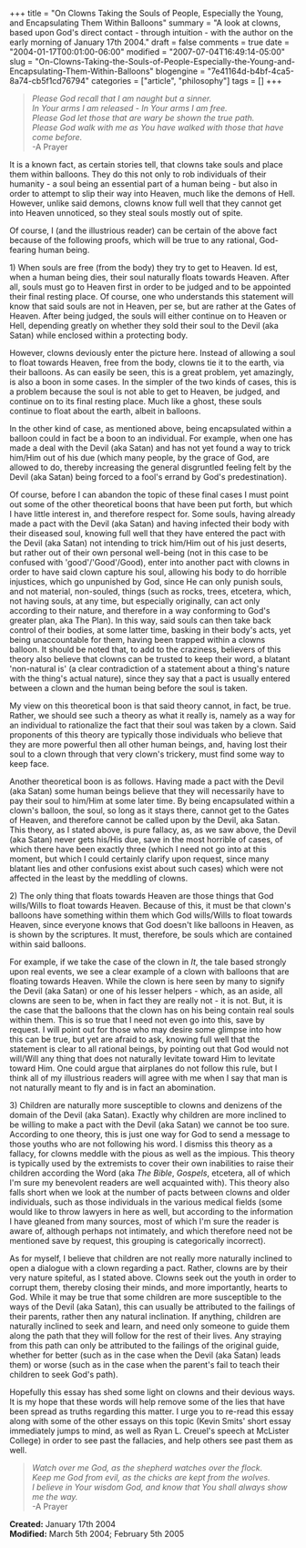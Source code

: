 +++
title = "On Clowns Taking the Souls of People, Especially the Young, and Encapsulating Them Within Balloons"
summary = "A look at clowns, based upon God's direct contact - through intuition - with the author on the early morning of January 17th 2004."
draft = false
comments = true
date = "2004-01-17T00:01:00-06:00"
modified = "2007-07-04T16:49:14-05:00"
slug = "On-Clowns-Taking-the-Souls-of-People-Especially-the-Young-and-Encapsulating-Them-Within-Balloons"
blogengine = "7e41164d-b4bf-4ca5-8a74-cb5f1cd76794"
categories = ["article", "philosophy"]
tags = []
+++

<blockquote>
	<p>
	<em>Please God recall that I am naught but a sinner.<br />
	In Your arms I am released - In Your arms I am free.<br />
	Please God let those that are wary be shown the true path.<br />
	Please God walk with me as You have walked with those that have come before.</em><br />
	-A Prayer
	</p>
</blockquote>
<!--more-->
<p>
It is a known fact, as certain stories tell, that clowns take souls and place them within balloons. They do this not only to rob individuals of their humanity - a soul being an essential part of a human being - but also in order to attempt to slip their way into Heaven, much like the demons of Hell. However, unlike said demons, clowns know full well that they cannot get into Heaven unnoticed, so they steal souls mostly out of spite.
</p>
<p>
Of course, I (and the illustrious reader) can be certain of the above fact because of the following proofs, which will be true to any rational, God-fearing human being.
</p>
<p>
1) When souls are free (from the body) they try to get to Heaven. Id est, when a human being dies, their soul naturally floats towards Heaven. After all, souls must go to Heaven first in order to be judged and to be appointed their final resting place. Of course, one who understands this statement will know that said souls are not in Heaven, per se, but are rather at the Gates of Heaven. After being judged, the souls will either continue on to Heaven or Hell, depending greatly on whether they sold their soul to the Devil (aka Satan) while enclosed within a protecting body.
</p>
<p>
However, clowns deviously enter the picture here. Instead of allowing a soul to float towards Heaven, free from the body, clowns tie it to the earth, via their balloons. As can easily be seen, this is a great problem, yet amazingly, is also a boon in some cases. In the simpler of the two kinds of cases, this is a problem because the soul is not able to get to Heaven, be judged, and continue on to its final resting place. Much like a ghost, these souls continue to float about the earth, albeit in balloons.
</p>
<p>
In the other kind of case, as mentioned above, being encapsulated within a balloon could in fact be a boon to an individual. For example, when one has made a deal with the Devil (aka Satan) and has not yet found a way to trick him/Him out of his due (which many people, by the grace of God, are allowed to do, thereby increasing the general disgruntled feeling felt by the Devil (aka Satan) being forced to a fool&#39;s errand by God&#39;s predestination).
</p>
<p>
Of course, before I can abandon the topic of these final cases I must point out some of the other theoretical boons that have been put forth, but which I have little interest in, and therefore respect for. Some souls, having already made a pact with the Devil (aka Satan) and having infected their body with their diseased soul, knowing full well that they have entered the pact with the Devil (aka Satan) not intending to trick him/Him out of his just deserts, but rather out of their own personal well-being (not in this case to be confused with &#39;good&#39;/&#39;Good&#39;/Good), enter into another pact with clowns in order to have said clown capture his soul, allowing his body to do horrible injustices, which go unpunished by God, since He can only punish souls, and not material, non-souled, things (such as rocks, trees, etcetera, which, not having souls, at any time, but especially originally, can act only according to their nature, and therefore in a way conforming to God&#39;s greater plan, aka The Plan). In this way, said souls can then take back control of their bodies, at some latter time, basking in their body&#39;s acts, yet being unaccountable for them, having been trapped within a clowns balloon. It should be noted that, to add to the craziness, believers of this theory also believe that clowns can be trusted to keep their word, a blatant &#39;non-natural is&#39; (a clear contradiction of a statement about a thing&#39;s nature with the thing&#39;s actual nature), since they say that a pact is usually entered between a clown and the human being before the soul is taken.
</p>
<p>
My view on this theoretical boon is that said theory cannot, in fact, be true. Rather, we should see such a theory as what it really is, namely as a way for an individual to rationalize the fact that their soul was taken by a clown. Said proponents of this theory are typically those individuals who believe that they are more powerful then all other human beings, and, having lost their soul to a clown through that very clown&#39;s trickery, must find some way to keep face.
</p>
<p>
Another theoretical boon is as follows. Having made a pact with the Devil (aka Satan) some human beings believe that they will necessarily have to pay their soul to him/Him at some later time. By being encapsulated within a clown&#39;s balloon, the soul, so long as it stays there, cannot get to the Gates of Heaven, and therefore cannot be called upon by the Devil, aka Satan. This theory, as I stated above, is pure fallacy, as, as we saw above, the Devil (aka Satan) never gets his/His due, save in the most horrible of cases, of which there have been exactly three (which I need not go into at this moment, but which I could certainly clarify upon request, since many blatant lies and other confusions exist about such cases) which were not affected in the least by the meddling of clowns.
</p>
<p>
2) The only thing that floats towards Heaven are those things that God wills/Wills to float towards Heaven. Because of this, it must be that clown&#39;s balloons have something within them which God wills/Wills to float towards Heaven, since everyone knows that God doesn&#39;t like balloons in Heaven, as is shown by the scriptures. It must, therefore, be souls which are contained within said balloons.
</p>
<p>
For example, if we take the case of the clown in <em>It</em>, the tale based strongly upon real events, we see a clear example of a clown with balloons that are floating towards Heaven. While the clown is here seen by many to signify the Devil (aka Satan) or one of his lesser helpers - which, as an aside, all clowns are seen to be, when in fact they are really not - it is not. But, it is the case that the balloons that the clown has on his being contain real souls within them. This is so true that I need not even go into this, save by request. I will point out for those who may desire some glimpse into how this can be true, but yet are afraid to ask, knowing full well that the statement is clear to all rational beings, by pointing out that God would not will/Will any thing that does not naturally levitate toward Him to levitate toward Him. One could argue that airplanes do not follow this rule, but I think all of my illustrious readers will agree with me when I say that man is not naturally meant to fly and is in fact an abomination.
</p>
<p>
3) Children are naturally more susceptible to clowns and denizens of the domain of the Devil (aka Satan). Exactly why children are more inclined to be willing to make a pact with the Devil (aka Satan) we cannot be too sure. According to one theory, this is just one way for God to send a message to those youths who are not following his word. I dismiss this theory as a fallacy, for clowns meddle with the pious as well as the impious. This theory is typically used by the extremists to cover their own inabilities to raise their children according the Word (aka <em>The Bible</em>, <em>Gospels</em>, etcetera, all of which I&#39;m sure my benevolent readers are well acquainted with). This theory also falls short when we look at the number of pacts between clowns and older individuals, such as those individuals in the various medical fields (some would like to throw lawyers in here as well, but according to the information I have gleaned from many sources, most of which I&#39;m sure the reader is aware of, although perhaps not intimately, and which therefore need not be mentioned save by request, this grouping is categorically incorrect).
</p>
<p>
As for myself, I believe that children are not really more naturally inclined to open a dialogue with a clown regarding a pact. Rather, clowns are by their very nature spiteful, as I stated above. Clowns seek out the youth in order to corrupt them, thereby closing their minds, and more importantly, hearts to God. While it may be true that some children are more susceptible to the ways of the Devil (aka Satan), this can usually be attributed to the failings of their parents, rather then any natural inclination. If anything, children are naturally inclined to seek and learn, and need only someone to guide them along the path that they will follow for the rest of their lives. Any straying from this path can only be attributed to the failings of the original guide, whether for better (such as in the case when the Devil (aka Satan) leads them) or worse (such as in the case when the parent&#39;s fail to teach their children to seek God&#39;s path).
</p>
<p>
Hopefully this essay has shed some light on clowns and their devious ways. It is my hope that these words will help remove some of the lies that have been spread as truths regarding this matter. I urge you to re-read this essay along with some of the other essays on this topic (Kevin Smits&#39; short essay immediately jumps to mind, as well as Ryan L. Creuel&#39;s speech at McLister College) in order to see past the fallacies, and help others see past them as well.
</p>
<blockquote>
	<p>
	<em>Watch over me God, as the shepherd watches over the flock.<br />
	Keep me God from evil, as the chicks are kept from the wolves.<br />
	I believe in Your wisdom God, and know that You shall always show me the way.</em><br />
	-A Prayer
	</p>
</blockquote>
<p>
<strong>Created:</strong> January 17th 2004<br />
<strong>Modified:</strong> March 5th 2004; February 5th 2005
</p>

